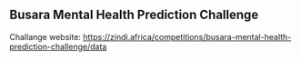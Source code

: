 ## Busara Mental Health Prediction Challenge

Challange website: https://zindi.africa/competitions/busara-mental-health-prediction-challenge/data
